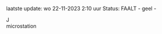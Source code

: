 laatste update: 
wo 22-11-2023  2:10   uur 
Status: FAALT - geel - 
<div class="service R">J</div><div class="service Y">microstation</div>